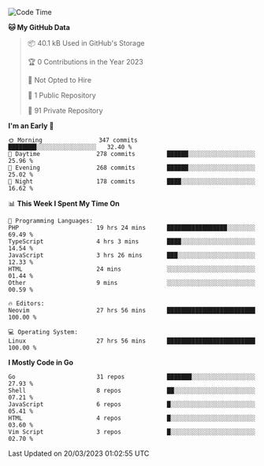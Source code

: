 
<!--START_SECTION:waka-->
![Code Time](http://img.shields.io/badge/Code%20Time-3%2C375%20hrs%2048%20mins-blue)

**🐱 My GitHub Data** 

> 📦 40.1 kB Used in GitHub's Storage 
 > 
> 🏆 0 Contributions in the Year 2023
 > 
> 🚫 Not Opted to Hire
 > 
> 📜 1 Public Repository 
 > 
> 🔑 91 Private Repository 
 > 
**I'm an Early 🐤** 

```text
🌞 Morning                347 commits         ████████░░░░░░░░░░░░░░░░░   32.40 % 
🌆 Daytime                278 commits         ██████░░░░░░░░░░░░░░░░░░░   25.96 % 
🌃 Evening                268 commits         ██████░░░░░░░░░░░░░░░░░░░   25.02 % 
🌙 Night                  178 commits         ████░░░░░░░░░░░░░░░░░░░░░   16.62 % 
```


📊 **This Week I Spent My Time On** 

```text
💬 Programming Languages: 
PHP                      19 hrs 24 mins      █████████████████░░░░░░░░   69.49 % 
TypeScript               4 hrs 3 mins        ████░░░░░░░░░░░░░░░░░░░░░   14.54 % 
JavaScript               3 hrs 26 mins       ███░░░░░░░░░░░░░░░░░░░░░░   12.33 % 
HTML                     24 mins             ░░░░░░░░░░░░░░░░░░░░░░░░░   01.44 % 
Other                    9 mins              ░░░░░░░░░░░░░░░░░░░░░░░░░   00.59 % 

🔥 Editors: 
Neovim                   27 hrs 56 mins      █████████████████████████   100.00 % 

💻 Operating System: 
Linux                    27 hrs 56 mins      █████████████████████████   100.00 % 
```

**I Mostly Code in Go** 

```text
Go                       31 repos            ███████░░░░░░░░░░░░░░░░░░   27.93 % 
Shell                    8 repos             ██░░░░░░░░░░░░░░░░░░░░░░░   07.21 % 
JavaScript               6 repos             █░░░░░░░░░░░░░░░░░░░░░░░░   05.41 % 
HTML                     4 repos             █░░░░░░░░░░░░░░░░░░░░░░░░   03.60 % 
Vim Script               3 repos             █░░░░░░░░░░░░░░░░░░░░░░░░   02.70 % 
```




 Last Updated on 20/03/2023 01:02:55 UTC
<!--END_SECTION:waka-->
